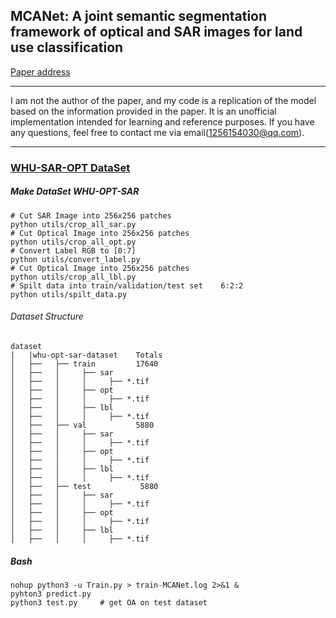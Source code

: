 ## MCANet: A joint semantic segmentation framework of optical and SAR images for land use classification
[Paper address](https://www.sciencedirect.com/science/article/pii/S0303243421003457)
***
I am not the author of the paper, and my code is a replication of the model based on the information provided in the paper. It is an unofficial implementation intended for learning and reference purposes. If you have any questions, feel free to contact me via email(1256154030@qq.com).
***
### [WHU-SAR-OPT DataSet](https://github.com/AmberHen/WHU-OPT-SAR-dataset)
##### Make DataSet WHU-OPT-SAR 
```Linux
# Cut SAR Image into 256x256 patches
python utils/crop_all_sar.py
# Cut Optical Image into 256x256 patches
python utils/crop_all_opt.py
# Convert Label RGB to [0:7]
python utils/convert_label.py
# Cut Optical Image into 256x256 patches
python utils/crop_all_lbl.py
# Spilt data into train/validation/test set    6:2:2
python utils/spilt_data.py
```
######  Dataset Structure
```
dataset 
|   |whu-opt-sar-dataset    Totals
│   ├──   ├── train         17640
│   ├──   │     ├── sar     
│   ├──   │     │     ├── *.tif   
│   ├──   │     ├── opt
│   ├──   │     │     ├── *.tif   
│   ├──   │     ├── lbl
│   ├──   │     │     ├── *.tif 
│   ├──   ├── val           5880
│   ├──   │     ├── sar     
│   ├──   │     │     ├── *.tif
│   ├──   │     ├── opt
│   ├──   │     │     ├── *.tif
│   ├──   │     ├── lbl
│   ├──   │     │     ├── *.tif
│   ├──   ├── test           5880
│   ├──   │     ├── sar
│   ├──   │     │     ├── *.tif
│   ├──   │     ├── opt
│   ├──   │     │     ├── *.tif
│   ├──   │     ├── lbl
│   ├──   │     │     ├── *.tif
```

##### Bash
```Linux
nohup python3 -u Train.py > train-MCANet.log 2>&1 &
pyhton3 predict.py
python3 test.py     # get OA on test dataset
```